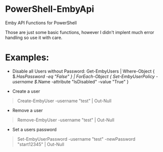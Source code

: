 # PowerShell-EmbyApi
Emby API Functions for PowerShell

Those are just some basic functions, however I didn't implent much error handling so use it with care.

# Examples:

- Disable all Users without Password:
Get-EmbyUsers | Where-Object { $_.HasPassword -eq "False" } | ForEach-Object { Set-EmbyUserPolicy -username $_.Name -attribute "IsDisabled" -value "True" }

- Create a user
> Create-EmbyUser -username "test" | Out-Null

- Remove a user
> Remove-EmbyUser -username "test" | Out-Null

- Set a users password
> Set-EmbyUserPassword -username "test" -newPassword "start12345" | Out-Null
